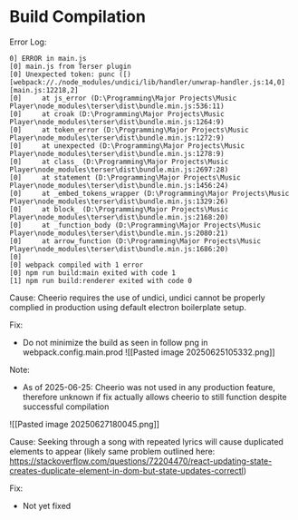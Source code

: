 


# Build Compilation


Error Log:
```
0] ERROR in main.js
[0] main.js from Terser plugin
[0] Unexpected token: punc ([) [webpack://./node_modules/undici/lib/handler/unwrap-handler.js:14,0][main.js:12218,2]
[0]     at js_error (D:\Programming\Major Projects\Music Player\node_modules\terser\dist\bundle.min.js:536:11)
[0]     at croak (D:\Programming\Major Projects\Music Player\node_modules\terser\dist\bundle.min.js:1264:9)
[0]     at token_error (D:\Programming\Major Projects\Music Player\node_modules\terser\dist\bundle.min.js:1272:9)
[0]     at unexpected (D:\Programming\Major Projects\Music Player\node_modules\terser\dist\bundle.min.js:1278:9)
[0]     at class_ (D:\Programming\Major Projects\Music Player\node_modules\terser\dist\bundle.min.js:2697:28)
[0]     at statement (D:\Programming\Major Projects\Music Player\node_modules\terser\dist\bundle.min.js:1456:24)
[0]     at _embed_tokens_wrapper (D:\Programming\Major Projects\Music Player\node_modules\terser\dist\bundle.min.js:1329:26)
[0]     at block_ (D:\Programming\Major Projects\Music Player\node_modules\terser\dist\bundle.min.js:2168:20)
[0]     at _function_body (D:\Programming\Major Projects\Music Player\node_modules\terser\dist\bundle.min.js:2080:21)
[0]     at arrow_function (D:\Programming\Major Projects\Music Player\node_modules\terser\dist\bundle.min.js:1686:20)
[0]
[0] webpack compiled with 1 error
[0] npm run build:main exited with code 1
[1] npm run build:renderer exited with code 0
```

Cause: Cheerio requires the use of undici, undici cannot be properly complied in production using default electron boilerplate setup.

Fix: 
- Do not minimize the build as seen in follow png in webpack.config.main.prod
![[Pasted image 20250625105332.png]]

Note: 
- As of 2025-06-25: Cheerio was not used in any production feature, therefore unknown if fix actually allows cheerio to still function despite successful compilation






![[Pasted image 20250627180045.png]]

Cause: Seeking through a song with repeated lyrics will cause duplicated elements to appear
(likely same problem outlined here: https://stackoverflow.com/questions/72204470/react-updating-state-creates-duplicate-element-in-dom-but-state-updates-correctl)

Fix: 
- Not yet fixed